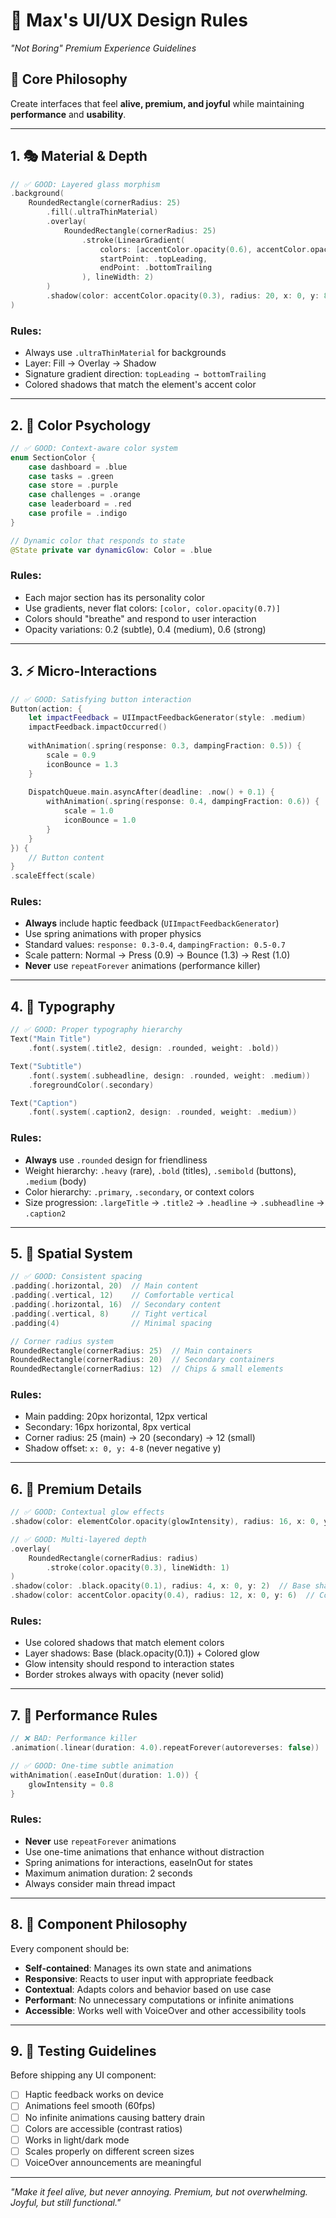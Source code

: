 # 🎨 Max's UI/UX Design Rules
*"Not Boring" Premium Experience Guidelines*

## 🌟 Core Philosophy
Create interfaces that feel **alive, premium, and joyful** while maintaining **performance** and **usability**.

---

## 1. 🎭 **Material & Depth**
```swift
// ✅ GOOD: Layered glass morphism
.background(
    RoundedRectangle(cornerRadius: 25)
        .fill(.ultraThinMaterial)
        .overlay(
            RoundedRectangle(cornerRadius: 25)
                .stroke(LinearGradient(
                    colors: [accentColor.opacity(0.6), accentColor.opacity(0.2)],
                    startPoint: .topLeading,
                    endPoint: .bottomTrailing
                ), lineWidth: 2)
        )
        .shadow(color: accentColor.opacity(0.3), radius: 20, x: 0, y: 8)
)
```

### Rules:
- Always use `.ultraThinMaterial` for backgrounds
- Layer: Fill → Overlay → Shadow
- Signature gradient direction: `topLeading → bottomTrailing`
- Colored shadows that match the element's accent color

---

## 2. 🎨 **Color Psychology**
```swift
// ✅ GOOD: Context-aware color system
enum SectionColor {
    case dashboard = .blue
    case tasks = .green
    case store = .purple
    case challenges = .orange
    case leaderboard = .red
    case profile = .indigo
}

// Dynamic color that responds to state
@State private var dynamicGlow: Color = .blue
```

### Rules:
- Each major section has its personality color
- Use gradients, never flat colors: `[color, color.opacity(0.7)]`
- Colors should "breathe" and respond to user interaction
- Opacity variations: 0.2 (subtle), 0.4 (medium), 0.6 (strong)

---

## 3. ⚡ **Micro-Interactions**
```swift
// ✅ GOOD: Satisfying button interaction
Button(action: {
    let impactFeedback = UIImpactFeedbackGenerator(style: .medium)
    impactFeedback.impactOccurred()
    
    withAnimation(.spring(response: 0.3, dampingFraction: 0.5)) {
        scale = 0.9
        iconBounce = 1.3
    }
    
    DispatchQueue.main.asyncAfter(deadline: .now() + 0.1) {
        withAnimation(.spring(response: 0.4, dampingFraction: 0.6)) {
            scale = 1.0
            iconBounce = 1.0
        }
    }
}) {
    // Button content
}
.scaleEffect(scale)
```

### Rules:
- **Always** include haptic feedback (`UIImpactFeedbackGenerator`)
- Use spring animations with proper physics
- Standard values: `response: 0.3-0.4`, `dampingFraction: 0.5-0.7`
- Scale pattern: Normal → Press (0.9) → Bounce (1.3) → Rest (1.0)
- **Never** use `repeatForever` animations (performance killer)

---

## 4. 📝 **Typography**
```swift
// ✅ GOOD: Proper typography hierarchy
Text("Main Title")
    .font(.system(.title2, design: .rounded, weight: .bold))

Text("Subtitle")
    .font(.system(.subheadline, design: .rounded, weight: .medium))
    .foregroundColor(.secondary)

Text("Caption")
    .font(.system(.caption2, design: .rounded, weight: .medium))
```

### Rules:
- **Always** use `.rounded` design for friendliness
- Weight hierarchy: `.heavy` (rare), `.bold` (titles), `.semibold` (buttons), `.medium` (body)
- Color hierarchy: `.primary`, `.secondary`, or context colors
- Size progression: `.largeTitle` → `.title2` → `.headline` → `.subheadline` → `.caption2`

---

## 5. 📐 **Spatial System**
```swift
// ✅ GOOD: Consistent spacing
.padding(.horizontal, 20)  // Main content
.padding(.vertical, 12)    // Comfortable vertical
.padding(.horizontal, 16)  // Secondary content
.padding(.vertical, 8)     // Tight vertical
.padding(4)                // Minimal spacing

// Corner radius system
RoundedRectangle(cornerRadius: 25)  // Main containers
RoundedRectangle(cornerRadius: 20)  // Secondary containers  
RoundedRectangle(cornerRadius: 12)  // Chips & small elements
```

### Rules:
- Main padding: 20px horizontal, 12px vertical
- Secondary: 16px horizontal, 8px vertical
- Corner radius: 25 (main) → 20 (secondary) → 12 (small)
- Shadow offset: `x: 0, y: 4-8` (never negative y)

---

## 6. 💫 **Premium Details**
```swift
// ✅ GOOD: Contextual glow effects
.shadow(color: elementColor.opacity(glowIntensity), radius: 16, x: 0, y: 8)

// ✅ GOOD: Multi-layered depth
.overlay(
    RoundedRectangle(cornerRadius: radius)
        .stroke(color.opacity(0.3), lineWidth: 1)
)
.shadow(color: .black.opacity(0.1), radius: 4, x: 0, y: 2)  // Base shadow
.shadow(color: accentColor.opacity(0.4), radius: 12, x: 0, y: 6)  // Colored glow
```

### Rules:
- Use colored shadows that match element colors
- Layer shadows: Base (black.opacity(0.1)) + Colored glow
- Glow intensity should respond to interaction states
- Border strokes always with opacity (never solid)

---

## 7. 🚀 **Performance Rules**
```swift
// ❌ BAD: Performance killer
.animation(.linear(duration: 4.0).repeatForever(autoreverses: false))

// ✅ GOOD: One-time subtle animation
withAnimation(.easeInOut(duration: 1.0)) {
    glowIntensity = 0.8
}
```

### Rules:
- **Never** use `repeatForever` animations
- Use one-time animations that enhance without distraction
- Spring animations for interactions, easeInOut for states
- Maximum animation duration: 2 seconds
- Always consider main thread impact

---

## 8. 🎯 **Component Philosophy**
Every component should be:
- **Self-contained**: Manages its own state and animations  
- **Responsive**: Reacts to user input with appropriate feedback
- **Contextual**: Adapts colors and behavior based on use case
- **Performant**: No unnecessary computations or infinite animations
- **Accessible**: Works well with VoiceOver and other accessibility tools

---

## 9. 🧪 **Testing Guidelines**
Before shipping any UI component:
- [ ] Haptic feedback works on device
- [ ] Animations feel smooth (60fps)
- [ ] No infinite animations causing battery drain
- [ ] Colors are accessible (contrast ratios)
- [ ] Works in light/dark mode
- [ ] Scales properly on different screen sizes
- [ ] VoiceOver announcements are meaningful

---

*"Make it feel alive, but never annoying. Premium, but not overwhelming. Joyful, but still functional."*

